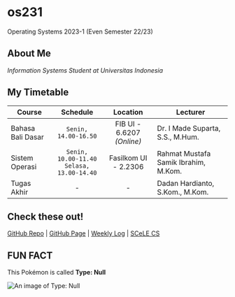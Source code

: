 # os231
Operating Systems 2023-1 (Even Semester 22/23)

## About Me
*Information Systems Student at Universitas Indonesia*

## My Timetable
| **Course** | **Schedule** | **Location** | **Lecturer** |
| --- | :---: | :---: | --- |
| Bahasa Bali Dasar | `Senin, 14.00-16.50` | FIB UI - 6.6207 <br />*(Online)* | Dr. I Made Suparta, S.S., M.Hum. |
| Sistem Operasi | `Senin, 10.00-11.40` <br />`Selasa, 13.00-14.40` | Fasilkom UI - 2.2306 | Rahmat Mustafa Samik Ibrahim, M.Kom. |
| Tugas Akhir | - | - | Dadan Hardianto, S.Kom., M.Kom. |

## Check these out!
[GitHub Repo](https://github.com/anthonymrtn/os231) | [GitHub Page](https://anthonymrtn.github.io/os231/) | [Weekly Log](../main/TXT/mylog.txt) | [SCeLE CS](https://scele.cs.ui.ac.id/)

FUN FACT
---------

This Pokémon is called **Type: Null**

![An image of Type: Null](https://assets.pokemon.com/assets/cms2/img/pokedex/full/772.png "Type: Null")
